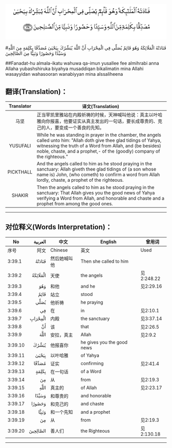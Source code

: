 ![003:039](images/003_039.gif)

#فَنَادَتْهُ الْمَلَائِكَةُ وَهُوَ قَائِمٌ يُصَلِّي فِي الْمِحْرَابِ أَنَّ اللَّهَ يُبَشِّرُكَ بِيَحْيَىٰ مُصَدِّقًا بِكَلِمَةٍ مِنَ اللَّهِ وَسَيِّدًا وَحَصُورًا وَنَبِيًّا مِنَ الصَّالِحِينَ 

##Fanadat-hu almala-ikatu wahuwa qa-imun yusallee fee almihrabi anna Allaha yubashshiruka biyahya musaddiqan bikalimatin mina Allahi wasayyidan wahasooran wanabiyyan mina alssaliheena 

## 翻译(Translation)：

| Translator | 译文(Translation)                                            |
| :--------: | ------------------------------------------------------------ |
|    马坚    | 正当宰凯里雅站在内殿祈祷的时候，天神喊叫他说：真主以叶哈雅向你报喜，他要证实从真主发出的一句话，要长成尊贵的、克己的人，要变成一个善良的先知。 |
|  YUSUFALI  | While he was standing in prayer in the chamber, the angels called unto him: "Allah doth give thee glad tidings of Yahya, witnessing the truth of a Word from Allah, and (be besides) noble, chaste, and a prophet,- of the (goodly) company of the righteous." |
| PICKTHALL  | And the angels called to him as he stood praying in the sanctuary: Allah giveth thee glad tidings of (a son whose name is) John, (who cometh) to confirm a word from Allah lordly, chaste, a prophet of the righteous. |
|   SHAKIR   | Then the angels called to him as he stood praying in the sanctuary: That Allah gives you the good news of Yahya verifying a Word from Allah, and honorable and chaste and a prophet from among the good ones. |

---

## 对位释义(Words Interpretation)：

| No   | العربية | 中文    | English | 曾用词 |
| ---- | ------: | ------- | ------- | ------ |
| 序号 |    阿文 | Chinese | 英文    | Used   |
| 3:39.1  | فَنَادَتْهُ   | 然后她喊叫他 | Then she called to him     |            |
| 3:39.2  | الْمَلَائِكَةُ | 天使         | the angels                 | 见2:248.22 |
| 3:39.3  | وَهُوَ      | 和他         | and he                     | 见2:29.16  |
| 3:39.4  | قَائِمٌ     | 站立         | stood                      |            |
| 3:39.5  | يُصَلِّي     | 他祈祷       | he praying                 |            |
| 3:39.6  | فِي       | 在           | in                         | 见2:10.1   |
| 3:39.7  | الْمِحْرَابِ  | 内殿         | the sanctuary              | 见3:37.14  |
| 3:39.8  | أَنَّ       | 该           | that                       | 见2:26.5   |
| 3:39.9  | اللَّهَ     | 安拉，真主   | Allah                      | 见2:9.2 |
| 3:39.10 | يُبَشِّرُكَ    | 他报喜你     | he gives you the good news |            |
| 3:39.11 | بِيَحْيَىٰ    | 以叶哈雅     | of Yahya                   |            |
| 3:39.12 | مُصَدِّقًا    | 证实         | confirming                 | 见2:41.4   |
| 3:39.13 | بِكَلِمَةٍ    | 在一句话     | of a Word                  |            |
| 3:39.14 | مِنَ       | 从           | from                       | 见2:19.3 |
| 3:39.15 |     اللَّهِ | 真主的       | of Allah                   | 见2:23.17  |
| 3:39.16 | وَسَيِّدًا    | 和尊贵的     | and honorable              |            |
| 3:39.17 | وَحَصُورًا   | 和克己的     | and chaste                 |            |
| 3:39.18 | وَنَبِيًّا    | 和一个先知   | and a prophet              |            |
| 3:39.19 | مِنَ       | 从           | from                       | 见2:19.3   |
| 3:39.20 | الصَّالِحِينَ | 善人们       | the Righteous              | 见2:130.18 |

---
